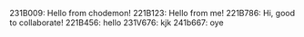 231B009: Hello from chodemon!
221B123: Hello from me!
221B786: Hi, good to collaborate!
221B456: hello
231V676: kjk
241b667: oye
